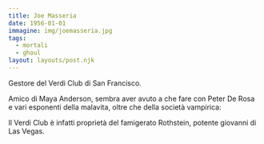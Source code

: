 ```yaml
---
title: Joe Masseria
date: 1956-01-01
immagine: img/joemasseria.jpg
tags:
  - mortali
  - ghoul
layout: layouts/post.njk
---
```

Gestore del Verdi Club di San Francisco.

Amico di Maya Anderson, sembra aver avuto a che fare con Peter De Rosa e vari esponenti della malavita, oltre che della società vampirica:

Il Verdi Club è infatti proprietà del famigerato Rothstein, potente giovanni di Las Vegas.